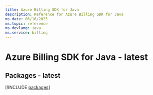 ```yaml
---
title: Azure Billing SDK for Java
description: Reference for Azure Billing SDK for Java
ms.date: 06/16/2025
ms.topic: reference
ms.devlang: java
ms.service: billing
---
```

# Azure Billing SDK for Java - latest
## Packages - latest
[!INCLUDE [packages](billing-index.md)]